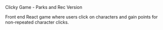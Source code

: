 Clicky Game - Parks and Rec Version

Front end React game where users click on characters and gain points for non-repeated character clicks.
